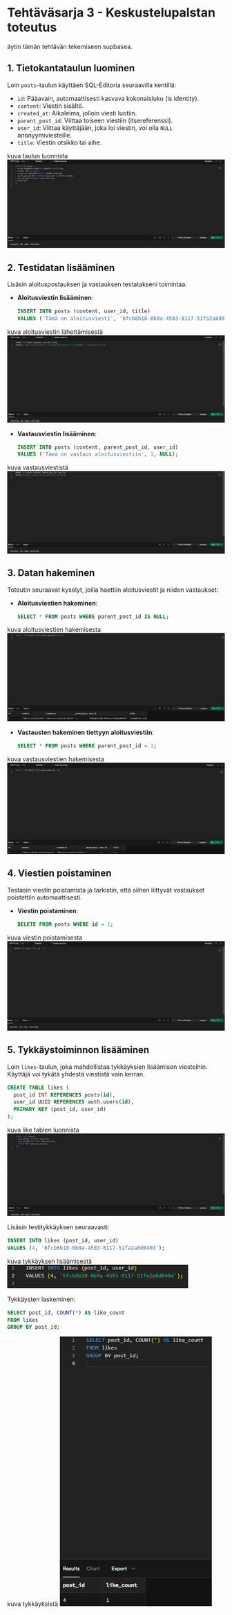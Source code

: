 # Tehtäväsarja 3 - Keskustelupalstan toteutus

äytin tämän tehtävän tekemiseen supbasea.

## 1. Tietokantataulun luominen

Loin `posts`-taulun käyttäen SQL-Editoria seuraavilla kentillä:
- `id`: Pääavain, automaattisesti kasvava kokonaisluku (is identity).
- `content`: Viestin sisältö.
- `created_at`: Aikaleima, jolloin viesti luotiin.
- `parent_post_id`: Viittaa toiseen viestiin (itsereferenssi).
- `user_id`: Viittaa käyttäjään, joka loi viestin, voi olla `NULL` anonyymiviesteille.
- `title`: Viestin otsikko tai aihe.

kuva taulun luonnista
![alt text](<Näyttökuva 2024-10-21 220238.png>)
## 2. Testidatan lisääminen

Lisäsin aloituspostauksen ja vastauksen testatakseni toimintaa.

- **Aloitusviestin lisääminen**:
  ```sql
  INSERT INTO posts (content, user_id, title) 
  VALUES ('Tämä on aloitusviesti', '6fcb8b18-0b9a-4583-8117-51fa2a8d040d', 'Ensimmäinen aihe');
  ```

kuva aloitusviestin lähettämisestä
![alt text](<Näyttökuva 2024-10-21 220406.png>)

- **Vastausviestin lisääminen**:
  ```sql
  INSERT INTO posts (content, parent_post_id, user_id) 
  VALUES ('Tämä on vastaus aloitusviestiin', 1, NULL);
  ```

kuva vastausviestistä
![alt text](<Näyttökuva 2024-10-21 220455.png>)



## 3. Datan hakeminen

Toteutin seuraavat kyselyt, joilla haettiin aloitusviestit ja niiden vastaukset:

- **Aloitusviestien hakeminen**:
  ```sql
  SELECT * FROM posts WHERE parent_post_id IS NULL;
  ```

kuva aloitusviestien hakemisesta
![alt text](<Näyttökuva 2024-10-21 220644.png>)

- **Vastausten hakeminen tiettyyn aloitusviestiin**:
  ```sql
  SELECT * FROM posts WHERE parent_post_id = 1;
  ```

kuva vastausviestien hakemisesta
![alt text](<Näyttökuva 2024-10-21 220711.png>)

## 4. Viestien poistaminen

Testasin viestin poistamista ja tarkistin, että siihen liittyvät vastaukset poistettiin automaattisesti.

- **Viestin poistaminen**:
  ```sql
  DELETE FROM posts WHERE id = 1;
  ```

kuva viestin poistamisesta
![alt text](<Näyttökuva 2024-10-21 220752.png>)

## 5. Tykkäystoiminnon lisääminen

Loin `likes`-taulun, joka mahdollistaa tykkäyksien lisäämisen viesteihin. Käyttäjä voi tykätä yhdestä viestistä vain kerran.

```sql
CREATE TABLE likes (
  post_id INT REFERENCES posts(id),
  user_id UUID REFERENCES auth.users(id),
  PRIMARY KEY (post_id, user_id)
);
```
kuva like tablen luonnista
![alt text](<Näyttökuva 2024-10-21 220911.png>)

Lisäsin testitykkäyksen seuraavasti:

```sql
INSERT INTO likes (post_id, user_id) 
VALUES (4, '6fcb8b18-0b9a-4583-8117-51fa2a8d040d');
```

kuva tykkäyksen lisäämisestä
![alt text](<Näyttökuva 2024-10-21 221257.png>)

Tykkäysten laskeminen:

```sql
SELECT post_id, COUNT(*) AS like_count 
FROM likes 
GROUP BY post_id;
```

kuva tykkäyksistä
![alt text](<Näyttökuva 2024-10-21 221509.png>)
